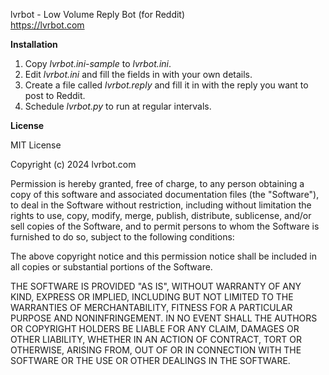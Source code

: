 lvrbot - Low Volume Reply Bot (for Reddit)  
https://lvrbot.com

**Installation**

1. Copy _lvrbot.ini-sample_ to _lvrbot.ini_.
2. Edit _lvrbot.ini_ and fill the fields in with your own details.
3. Create a file called _lvrbot.reply_ and fill it in with the reply you want to post to Reddit.
4. Schedule _lvrbot.py_ to run at regular intervals.

**License**

MIT License

Copyright (c) 2024 lvrbot.com

Permission is hereby granted, free of charge, to any person obtaining a copy
of this software and associated documentation files (the "Software"), to deal
in the Software without restriction, including without limitation the rights
to use, copy, modify, merge, publish, distribute, sublicense, and/or sell
copies of the Software, and to permit persons to whom the Software is
furnished to do so, subject to the following conditions:

The above copyright notice and this permission notice shall be included in all
copies or substantial portions of the Software.

THE SOFTWARE IS PROVIDED "AS IS", WITHOUT WARRANTY OF ANY KIND, EXPRESS OR
IMPLIED, INCLUDING BUT NOT LIMITED TO THE WARRANTIES OF MERCHANTABILITY,
FITNESS FOR A PARTICULAR PURPOSE AND NONINFRINGEMENT. IN NO EVENT SHALL THE
AUTHORS OR COPYRIGHT HOLDERS BE LIABLE FOR ANY CLAIM, DAMAGES OR OTHER
LIABILITY, WHETHER IN AN ACTION OF CONTRACT, TORT OR OTHERWISE, ARISING FROM,
OUT OF OR IN CONNECTION WITH THE SOFTWARE OR THE USE OR OTHER DEALINGS IN THE
SOFTWARE.
